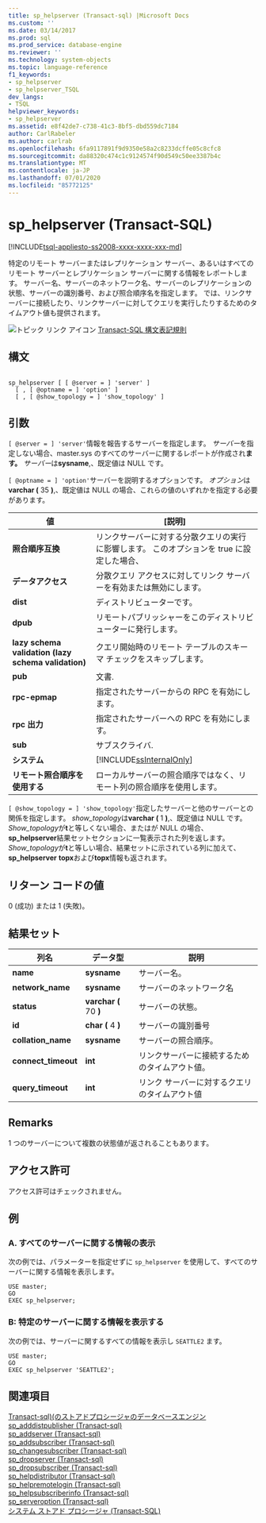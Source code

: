 ```yaml
---
title: sp_helpserver (Transact-sql) |Microsoft Docs
ms.custom: ''
ms.date: 03/14/2017
ms.prod: sql
ms.prod_service: database-engine
ms.reviewer: ''
ms.technology: system-objects
ms.topic: language-reference
f1_keywords:
- sp_helpserver
- sp_helpserver_TSQL
dev_langs:
- TSQL
helpviewer_keywords:
- sp_helpserver
ms.assetid: e8f42de7-c738-41c3-8bf5-dbd559dc7184
author: CarlRabeler
ms.author: carlrab
ms.openlocfilehash: 6fa9117891f9d9350e58a2c8233dcffe05c8cfc8
ms.sourcegitcommit: da88320c474c1c9124574f90d549c50ee3387b4c
ms.translationtype: MT
ms.contentlocale: ja-JP
ms.lasthandoff: 07/01/2020
ms.locfileid: "85772125"
---
```

# <a name="sp_helpserver-transact-sql"></a>sp_helpserver (Transact-SQL)
[!INCLUDE[tsql-appliesto-ss2008-xxxx-xxxx-xxx-md](../../includes/applies-to-version/sqlserver.md)]

  特定のリモート サーバーまたはレプリケーション サーバー、あるいはすべてのリモート サーバーとレプリケーション サーバーに関する情報をレポートします。 サーバー名、サーバーのネットワーク名、サーバーのレプリケーションの状態、サーバーの識別番号、および照合順序名を指定します。 では、リンクサーバーに接続したり、リンクサーバーに対してクエリを実行したりするためのタイムアウト値も提供されます。  
  
 ![トピック リンク アイコン](../../database-engine/configure-windows/media/topic-link.gif "トピック リンク アイコン") [Transact-SQL 構文表記規則](../../t-sql/language-elements/transact-sql-syntax-conventions-transact-sql.md)  
  
## <a name="syntax"></a>構文  
  
```  
  
sp_helpserver [ [ @server = ] 'server' ]   
  [ , [ @optname = ] 'option' ]   
  [ , [ @show_topology = ] 'show_topology' ]  
```  
  
## <a name="arguments"></a>引数  
`[ @server = ] 'server'`情報を報告するサーバーを指定します。 *サーバー*を指定しない場合、master.sys のすべてのサーバーに関するレポートが作成され**ます。** *サーバー*は**sysname**,、既定値は NULL です。  
  
`[ @optname = ] 'option'`サーバーを説明するオプションです。 *オプション*は**varchar (** 35 **)**,、既定値は NULL の場合、これらの値のいずれかを指定する必要があります。  
  
|値|[説明]|  
|-----------|-----------------|  
|**照合順序互換**|リンクサーバーに対する分散クエリの実行に影響します。 このオプションを true に設定した場合、|  
|**データアクセス**|分散クエリ アクセスに対してリンク サーバーを有効または無効にします。|  
|**dist**|ディストリビューターです。|  
|**dpub**|リモートパブリッシャーをこのディストリビューターに発行します。|  
|**lazy schema validation (lazy schema validation)**|クエリ開始時のリモート テーブルのスキーマ チェックをスキップします。|  
|**pub**|文書.|  
|**rpc-epmap**|指定されたサーバーからの RPC を有効にします。|  
|**rpc 出力**|指定されたサーバーへの RPC を有効にします。|  
|**sub**|サブスクライバ.|  
|**システム**|[!INCLUDE[ssInternalOnly](../../includes/ssinternalonly-md.md)]|  
|**リモート照合順序を使用する**|ローカルサーバーの照合順序ではなく、リモート列の照合順序を使用します。|  
  
`[ @show_topology = ] 'show_topology'`指定したサーバーと他のサーバーとの関係を指定します。 *show_topology*は**varchar (** 1 **)**,、既定値は NULL です。 *Show_topology*が**t**と等しくない場合、またはが NULL の場合、 **sp_helpserver**結果セットセクションに一覧表示された列を返します。 *Show_topology*が**t**と等しい場合、結果セットに示されている列に加えて、 **sp_helpserver** **topx**および**topx**情報も返されます。  
  
## <a name="return-code-values"></a>リターン コードの値  
 0 (成功) または 1 (失敗)。  
  
## <a name="result-sets"></a>結果セット  
  
|列名|データ型|説明|  
|-----------------|---------------|-----------------|  
|**name**|**sysname**|サーバー名。|  
|**network_name**|**sysname**|サーバーのネットワーク名|  
|**status**|**varchar (** 70 **)**|サーバーの状態。|  
|**id**|**char (** 4 **)**|サーバーの識別番号|  
|**collation_name**|**sysname**|サーバーの照合順序。|  
|**connect_timeout**|**int**|リンクサーバーに接続するためのタイムアウト値。|  
|**query_timeout**|**int**|リンク サーバーに対するクエリのタイムアウト値|  
  
## <a name="remarks"></a>Remarks  
 1 つのサーバーについて複数の状態値が返されることもあります。  
  
## <a name="permissions"></a>アクセス許可  
 アクセス許可はチェックされません。  
  
## <a name="examples"></a>例  
  
### <a name="a-displaying-information-about-all-servers"></a>A. すべてのサーバーに関する情報の表示  
 次の例では、パラメーターを指定せずに `sp_helpserver` を使用して、すべてのサーバーに関する情報を表示します。  
  
```  
USE master;  
GO  
EXEC sp_helpserver;  
```  
  
### <a name="b-displaying-information-about-a-specific-server"></a>B: 特定のサーバーに関する情報を表示する  
 次の例では、サーバーに関するすべての情報を表示し `SEATTLE2` ます。  
  
```  
USE master;  
GO  
EXEC sp_helpserver 'SEATTLE2';  
```  
  
## <a name="see-also"></a>関連項目  
 [Transact-sql&#41;&#40;のストアドプロシージャのデータベースエンジン](../../relational-databases/system-stored-procedures/database-engine-stored-procedures-transact-sql.md)   
 [sp_adddistpublisher &#40;Transact-sql&#41;](../../relational-databases/system-stored-procedures/sp-adddistpublisher-transact-sql.md)   
 [sp_addserver &#40;Transact-sql&#41;](../../relational-databases/system-stored-procedures/sp-addserver-transact-sql.md)   
 [sp_addsubscriber &#40;Transact-sql&#41;](../../relational-databases/system-stored-procedures/sp-addsubscriber-transact-sql.md)   
 [sp_changesubscriber &#40;Transact-sql&#41;](../../relational-databases/system-stored-procedures/sp-changesubscriber-transact-sql.md)   
 [sp_dropserver &#40;Transact-sql&#41;](../../relational-databases/system-stored-procedures/sp-dropserver-transact-sql.md)   
 [sp_dropsubscriber &#40;Transact-sql&#41;](../../relational-databases/system-stored-procedures/sp-dropsubscriber-transact-sql.md)   
 [sp_helpdistributor &#40;Transact-sql&#41;](../../relational-databases/system-stored-procedures/sp-helpdistributor-transact-sql.md)   
 [sp_helpremotelogin &#40;Transact-sql&#41;](../../relational-databases/system-stored-procedures/sp-helpremotelogin-transact-sql.md)   
 [sp_helpsubscriberinfo &#40;Transact-sql&#41;](../../relational-databases/system-stored-procedures/sp-helpsubscriberinfo-transact-sql.md)   
 [sp_serveroption &#40;Transact-sql&#41;](../../relational-databases/system-stored-procedures/sp-serveroption-transact-sql.md)   
 [システム ストアド プロシージャ &#40;Transact-SQL&#41;](../../relational-databases/system-stored-procedures/system-stored-procedures-transact-sql.md)  
  
  
